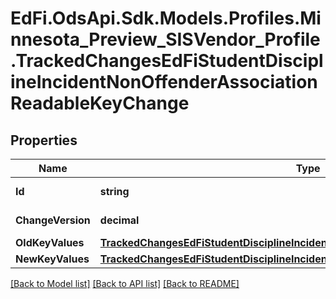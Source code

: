 # EdFi.OdsApi.Sdk.Models.Profiles.Minnesota_Preview_SISVendor_Profile.TrackedChangesEdFiStudentDisciplineIncidentNonOffenderAssociationReadableKeyChange

## Properties

Name | Type | Description | Notes
------------ | ------------- | ------------- | -------------
**Id** | **string** | Resource identifier | [optional] 
**ChangeVersion** | **decimal** | Change version | [optional] 
**OldKeyValues** | [**TrackedChangesEdFiStudentDisciplineIncidentNonOffenderAssociationReadableKey**](TrackedChangesEdFiStudentDisciplineIncidentNonOffenderAssociationReadableKey.md) |  | [optional] 
**NewKeyValues** | [**TrackedChangesEdFiStudentDisciplineIncidentNonOffenderAssociationReadableKey**](TrackedChangesEdFiStudentDisciplineIncidentNonOffenderAssociationReadableKey.md) |  | [optional] 

[[Back to Model list]](../README.md#documentation-for-models) [[Back to API list]](../README.md#documentation-for-api-endpoints) [[Back to README]](../README.md)

